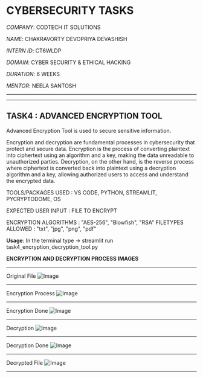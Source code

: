 # CYBERSECURITY TASKS
*COMPANY*: CODTECH IT SOLUTIONS

*NAME*: CHAKRAVORTY DEVOPRIYA DEVASHISH

*INTERN ID*: CT6WLDP

*DOMAIN*: CYBER SECURITY & ETHICAL HACKING

*DURATION*: 6 WEEKS

*MENTOR*: NEELA SANTOSH

**************************************************************************************************************************************

**************************************************************************************************************************************

## TASK4 :  ADVANCED ENCRYPTION TOOL
Advanced Encryption Tool is used to secure sensitive information.

Encryption and decryption are fundamental processes in cybersecurity that protect and secure data. Encryption is the process of converting plaintext into ciphertext using an algorithm and a key, making the data unreadable to unauthorized parties.
Decryption, on the other hand, is the reverse process where ciphertext is converted back into plaintext using a decryption algorithm and a key, allowing authorized users to access and understand the encrypted data.

TOOLS/PACKAGES USED : VS CODE, PYTHON, STREAMLIT, PYCRYPTODOME, OS

EXPECTED USER INPUT : FILE TO ENCRYPT

ENCRYPTION ALGORITHMS : "AES-256", "Blowfish", "RSA"
FILETYPES ALLOWED : "txt", "jpg", "png", "pdf"

**Usage**: In the terminal type -> streamlit run task4_encryption_decryption_tool.py

**ENCRYPTION AND DECRYPTION PROCESS IMAGES**

************************************************
Original File
![Image](https://github.com/user-attachments/assets/8badb1bb-b0fa-447f-90b9-0b6202610fe6)
************************************************

Encryption Process
![Image](https://github.com/user-attachments/assets/0bc0dba8-d99c-4db4-8a26-a36270a98152)
************************************************

Encryption Done
![Image](https://github.com/user-attachments/assets/8cd561cb-e911-454c-ba8e-c7f4b62351f2)
************************************************

Decryption
![Image](https://github.com/user-attachments/assets/38bc7c1f-977d-4956-a41c-6104cf4ad427)
************************************************

Decryption Done
![Image](https://github.com/user-attachments/assets/d87ad501-62b6-4574-83ad-aea7ab43c636)
************************************************

Decrypted File
![Image](https://github.com/user-attachments/assets/6184123d-e3a7-4612-adec-18bc1553c5f8)

*************************************************************
